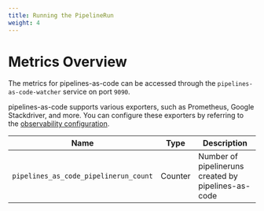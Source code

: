 ```yaml
---
title: Running the PipelineRun
weight: 4
---
```


# Metrics Overview

The metrics for pipelines-as-code can be accessed through the `pipelines-as-code-watcher` service on port `9090`.

pipelines-as-code supports various exporters, such as Prometheus, Google Stackdriver, and more.
You can configure these exporters by referring to the [observability configuration](../config/config-observability.yaml).

|  Name | Type    | Description                                         |
| ---------- |---------|-----------------------------------------------------|
| `pipelines_as_code_pipelinerun_count` | Counter | Number of pipelineruns created by pipelines-as-code |
